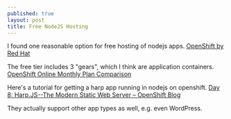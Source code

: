 ```yaml
---
published: true
layout: post
title: Free NodeJS Hosting
---
```


I found one reasonable option for free hosting of nodejs apps.
[OpenShift by Red Hat](https://www.openshift.com/)

The free tier includes 3 "gears", which I think are application containers.
[OpenShift Online Monthly Plan Comparison](https://www.openshift.com/pricing/plan-comparison.html)

Here's a tutorial for getting a harp app running in nodejs on openshift.
[Day 8: Harp.JS--The Modern Static Web Server – OpenShift Blog](https://blog.openshift.com/day-8-harpjs-the-modern-static-web-server/)

They actually support other app types as well, e.g. even WordPress.

